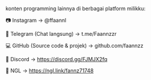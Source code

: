 konten programming lainnya di berbagai platform milikku:

📷 Instagram
→ @ffaannl

💬 Telegram (Chat langsung)
→ t.me/Faannzzr

💻 GitHub (Source code & projek)
→ github.com/faannzz

📱 Discord 
→ https://discord.gg/FJMJX2fq

📧 NGL
→ https://ngl.link/fannz71748
